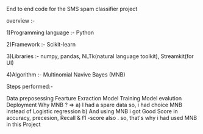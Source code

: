 End to end code for the SMS spam classifier project

overview :-

1)Programming language :- Python

2)Framework :- Scikit-learn

3)Libraries :- numpy, pandas, NLTk(natural language toolkit), Streamkit(for UI)

4)Algorithm :- Multinomial Navive Bayes (MNB)

Steps performed:-

Data preposessing
Fearture Exraction
Model Training
Model evalution
Deployment
Why MNB ? => a) I had a spare data so, i had choice MNB instead of Logistic regression b) And using MNB i got Good Score in accuracy, precesion, Recall & f1 -score also . so, that's why i had used MNB in this Project
